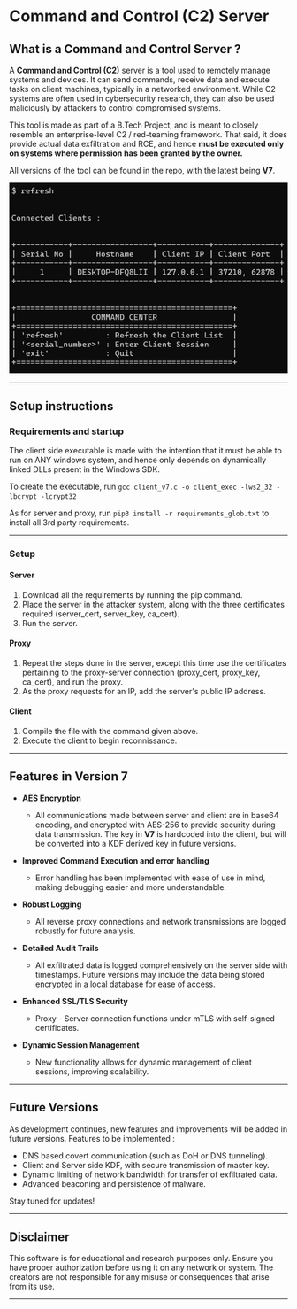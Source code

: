# Command and Control (C2) Server

## What is a Command and Control Server ?

A **Command and Control (C2)** server is a tool used to remotely manage systems and devices. It can send commands, receive data and execute tasks on client machines, typically in a networked environment. While C2 systems are often used in cybersecurity research, they can also be used maliciously by attackers to control compromised systems. 

This tool is made as part of a B.Tech Project, and is meant to closely resemble an enterprise-level C2 / red-teaming framework.  That said, it does provide actual data exfiltration and RCE, and hence **must be executed only on systems where permission has been granted by the owner.**

All versions of the tool can be found in the repo, with the latest being **V7**.

<p align="center">
  <img src="res/example.png" alt="Example Image" />
</p>

---

## Setup instructions

### Requirements and startup

The client side executable is made with the intention that it must be able to run on ANY windows system, and hence only depends on dynamically linked DLLs present in the Windows SDK.

To create the executable, run `gcc client_v7.c -o client_exec -lws2_32 -lbcrypt -lcrypt32` 

As for server and proxy, run `pip3 install -r requirements_glob.txt` to install all 3rd party requirements.

--- 

### Setup 

#### Server
1. Download all the requirements by running the pip command.
2. Place the server in the attacker system, along with the three certificates required (server_cert, server_key, ca_cert).
3. Run the server.

#### Proxy
1. Repeat the steps done in the server, except this time use the certificates pertaining to the proxy-server connection (proxy_cert, proxy_key, ca_cert), and run the proxy.
2. As the proxy requests for an IP, add the server's public IP address.

#### Client
1. Compile the file with the command given above.
2. Execute the client to begin reconnissance.

---

## Features in Version 7

* **AES Encryption**  
  - All communications made between server and client are in base64 encoding, and encrypted with AES-256 to provide security during data transmission.  The key in **V7** is hardcoded into the client, but will be converted into a KDF derived key in future versions.

* **Improved Command Execution and error handling**  
  - Error handling has been implemented with ease of use in mind, making debugging easier and more understandable.

* **Robust Logging**  
  - All reverse proxy connections and network transmissions are logged robustly for future analysis.

* **Detailed Audit Trails**  
  - All exfiltrated data is logged comprehensively on the server side with timestamps.  Future versions may include the data being stored encrypted in a local database for ease of access.

* **Enhanced SSL/TLS Security**  
  - Proxy - Server connection functions under mTLS with self-signed certificates.

* **Dynamic Session Management**  
  - New functionality allows for dynamic management of client sessions, improving scalability.

---

## Future Versions

As development continues, new features and improvements will be added in future versions.
Features to be implemented :
- DNS based covert communication (such as DoH or DNS tunneling).
- Client and Server side KDF, with secure transmission of master key.
- Dynamic limiting of network bandwidth for transfer of exfiltrated data.
- Advanced beaconing and persistence of malware.

Stay tuned for updates!

---

## Disclaimer

This software is for educational and research purposes only. Ensure you have proper authorization before using it on any network or system. The creators are not responsible for any misuse or consequences that arise from its use.

---
